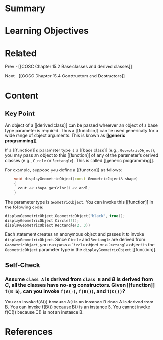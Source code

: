 # Summary

# Learning Objectives

# Related
Prev - [[COSC Chapter 15.2 Base classes and derived classes]]

Next - [[COSC Chapter 15.4 Constructors and Destructors]]
# Content

## Key Point

An object of a [[derived class]] can be passed wherever an object of a base type parameter is required. Thus a [[function]] can be used generically for a wide range of object arguments. This is known as **[[generic programming]]**.

If a [[function]]’s parameter type is a [[base class]] (e.g., `GeometricObject`), you may pass an object to this [[function]] of any of the parameter’s derived classes (e.g., `Circle` or `Rectangle`). This is called [[generic programming]].

For example, suppose you define a [[function]] as follows:

```cpp
    void displayGeometricObject(const GeometricObject& shape) 
    { 
      cout << shape.getColor() << endl; 
    } 
```

The parameter type is `GeometricObject`. You can invoke this [[function]] in the following code:

```cpp
displayGeometricObject(GeometricObject("black", true)); 
displayGeometricObject(Circle(5)); 
displayGeometricObject(Rectangle(2, 3)); 
```

Each statement creates an anonymous object and passes it to invoke `displayGeometricObject`. Since `Circle` and `Rectangle` are derived from `GeometricObject`, you can pass a `Circle` object or a `Rectangle` object to the `GeometricObject` parameter type in the `displayGeometricObject` [[function]].

## Self-Check

### Assume `class A` is derived from `class B` and _B_ is derived from _C_, all the classes have no-arg constructors. Given [[function]] `f(B b)`, can you invoke `f(A())`, `f(B())`, and `f(C())`?

You can invoke f(A()) because A() is an instance B since A is derived from B. You can invoke f(B()) because B() is an instance B. You cannot invoke f(C()) because C() is not an instance B.

# References
